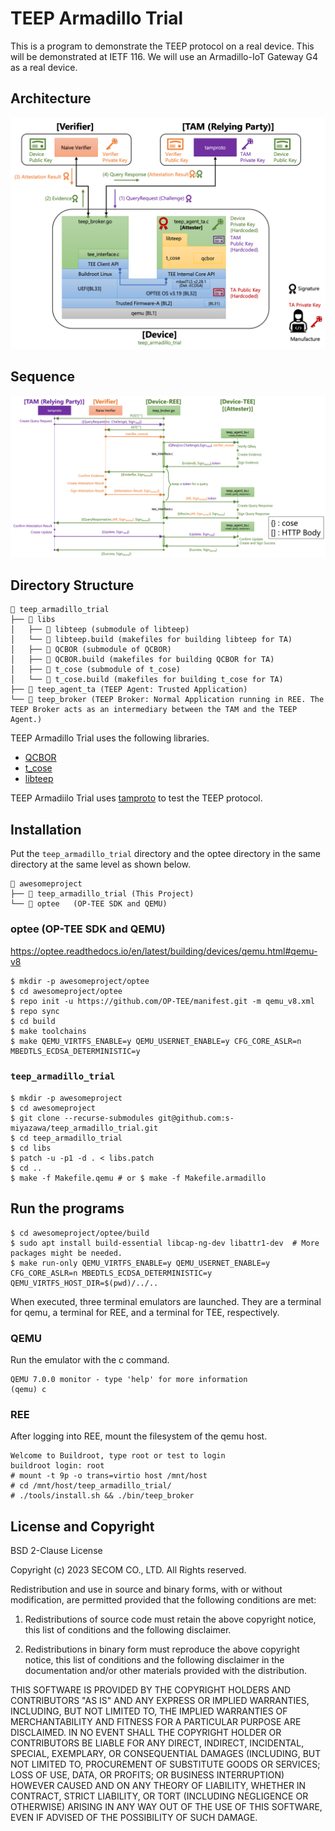 # TEEP Armadillo Trial

This is a program to demonstrate the TEEP protocol on a real device.
This will be demonstrated at IETF 116.
We will use an Armadillo-IoT Gateway G4 as a real device.

## Architecture

![Architecture](./docs/architecture.png)

## Sequence

![Sequence](./docs/sequence.png)

## Directory Structure

````
📁 teep_armadillo_trial
├── 📁 libs
│   ├── 📁 libteep (submodule of libteep)
│   └── 📁 libteep.build (makefiles for building libteep for TA)
│   ├── 📁 QCBOR (submodule of QCBOR)
│   ├── 📁 QCBOR.build (makefiles for building QCBOR for TA)
│   ├── 📁 t_cose (submodule of t_cose)
│   └── 📁 t_cose.build (makefiles for building t_cose for TA)
├── 📁 teep_agent_ta (TEEP Agent: Trusted Application)
└── 📁 teep_broker (TEEP Broker: Normal Application running in REE. The TEEP Broker acts as an intermediary between the TAM and the TEEP Agent.)
````

TEEP Armadillo Trial uses the following libraries.

* [QCBOR](https://github.com/laurencelundblade/QCBOR)
* [t_cose](https://github.com/laurencelundblade/t_cose)
* [libteep](https://github.com/kentakayama/libteep)

TEEP Armadiilo Trial uses [tamproto](https://github.com/kentakayama/libcsuit) to test the TEEP protocol.

## Installation

Put the `teep_armadillo_trial` directory and the optee directory in the same directory at the same level as shown below.

````
📁 awesomeproject
├── 📁 teep_armadillo_trial (This Project)
└── 📁 optee   (OP-TEE SDK and QEMU)
````

### optee (OP-TEE SDK and QEMU)

https://optee.readthedocs.io/en/latest/building/devices/qemu.html#qemu-v8

````
$ mkdir -p awesomeproject/optee
$ cd awesomeproject/optee
$ repo init -u https://github.com/OP-TEE/manifest.git -m qemu_v8.xml
$ repo sync
$ cd build
$ make toolchains
$ make QEMU_VIRTFS_ENABLE=y QEMU_USERNET_ENABLE=y CFG_CORE_ASLR=n MBEDTLS_ECDSA_DETERMINISTIC=y
````

### `teep_armadillo_trial`

````
$ mkdir -p awesomeproject
$ cd awesomeproject
$ git clone --recurse-submodules git@github.com:s-miyazawa/teep_armadillo_trial.git
$ cd teep_armadillo_trial
$ cd libs
$ patch -u -p1 -d . < libs.patch
$ cd ..
$ make -f Makefile.qemu # or $ make -f Makefile.armadillo
````

## Run the programs

````
$ cd awesomeproject/optee/build
$ sudo apt install build-essential libcap-ng-dev libattr1-dev  # More packages might be needed.
$ make run-only QEMU_VIRTFS_ENABLE=y QEMU_USERNET_ENABLE=y CFG_CORE_ASLR=n MBEDTLS_ECDSA_DETERMINISTIC=y QEMU_VIRTFS_HOST_DIR=$(pwd)/../..
````

When executed, three terminal emulators are launched.
They are a terminal for qemu, a terminal for REE, and a terminal for TEE, respectively.

### QEMU

Run the emulator with the c command.

````
QEMU 7.0.0 monitor - type 'help' for more information
(qemu) c
````

### REE

After logging into REE, mount the filesystem of the qemu host.

````
Welcome to Buildroot, type root or test to login
buildroot login: root
# mount -t 9p -o trans=virtio host /mnt/host
# cd /mnt/host/teep_armadillo_trial/
# ./tools/install.sh && ./bin/teep_broker
````

## License and Copyright

BSD 2-Clause License

Copyright (c) 2023 SECOM CO., LTD. All Rights reserved.

Redistribution and use in source and binary forms, with or without
modification, are permitted provided that the following conditions are met:

1. Redistributions of source code must retain the above copyright notice, this
   list of conditions and the following disclaimer.

2. Redistributions in binary form must reproduce the above copyright notice,
   this list of conditions and the following disclaimer in the documentation
   and/or other materials provided with the distribution.

THIS SOFTWARE IS PROVIDED BY THE COPYRIGHT HOLDERS AND CONTRIBUTORS "AS IS"
AND ANY EXPRESS OR IMPLIED WARRANTIES, INCLUDING, BUT NOT LIMITED TO, THE
IMPLIED WARRANTIES OF MERCHANTABILITY AND FITNESS FOR A PARTICULAR PURPOSE ARE
DISCLAIMED. IN NO EVENT SHALL THE COPYRIGHT HOLDER OR CONTRIBUTORS BE LIABLE
FOR ANY DIRECT, INDIRECT, INCIDENTAL, SPECIAL, EXEMPLARY, OR CONSEQUENTIAL
DAMAGES (INCLUDING, BUT NOT LIMITED TO, PROCUREMENT OF SUBSTITUTE GOODS OR
SERVICES; LOSS OF USE, DATA, OR PROFITS; OR BUSINESS INTERRUPTION) HOWEVER
CAUSED AND ON ANY THEORY OF LIABILITY, WHETHER IN CONTRACT, STRICT LIABILITY,
OR TORT (INCLUDING NEGLIGENCE OR OTHERWISE) ARISING IN ANY WAY OUT OF THE USE
OF THIS SOFTWARE, EVEN IF ADVISED OF THE POSSIBILITY OF SUCH DAMAGE.
